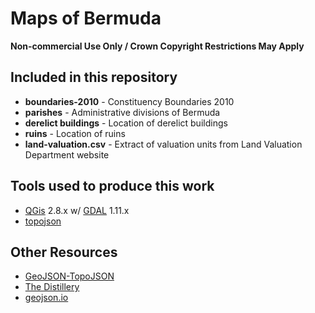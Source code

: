 # Maps of Bermuda

**Non-commercial Use Only / Crown Copyright Restrictions May Apply**

## Included in this repository

- **boundaries-2010** - Constituency Boundaries 2010
- **parishes** - Administrative divisions of Bermuda
- **derelict buildings** - Location of derelict buildings
- **ruins** - Location of ruins
- **land-valuation.csv** - Extract of valuation units from Land Valuation Department website

## Tools used to produce this work

- [QGis](http://qgis.org/en/site/) 2.8.x w/ [GDAL](http://www.gdal.org/) 1.11.x 
- [topojson](https://github.com/mbostock/topojson)

## Other Resources

- [GeoJSON-TopoJSON](http://jeffpaine.github.io/geojson-topojson/)
- [The Distillery](http://shancarter.github.io/distillery/)
- [geojson.io](http://geojson.io)
